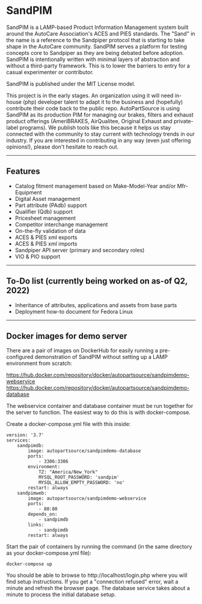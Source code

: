 # SandPIM

SandPIM is a LAMP-based Product Information Management system built around the AutoCare Association's ACES and PIES standards. The "Sand" in the name is a reference to the Sandpiper protocol that is starting to take shape in the AutoCare community. SandPIM serves a platform for testing concepts core to Sandpiper as they are being debated before adoption. SandPIM is intentionally written with minimal layers of abstraction and without a third-party framework. This is to lower the barriers to entry for a casual experimenter or contributor.

SandPIM is published under the MIT License model.

This project is in the early stages. An organization using it will need in-house (php) developer talent to adapt it to the business and (hopefully) contribute their code back to the public repo.
AutoPartSource is using SandPIM as its production PIM for managing our brakes, filters and exhaust product offerings (AmeriBRAKES, AirQualitee, Original Exhaust and private-label programs). 
We publish tools like this because it helps us stay connected with the community to stay current with technology trends in our industry. If you are interested in
contributing in any way (even just offering opinions!), please don't hesitate to reach out.

---

## Features

- Catalog fitment management based on Make-Model-Year and/or Mfr-Equipment
- Digital Asset management
- Part attribute (PAdb) support
- Qualifier (Qdb) support
- Pricesheet management
- Competitor interchange management
- On-the-fly validation of data
- ACES & PIES xml exports
- ACES & PIES xml imports
- Sandpiper API server (primary and secondary roles)
- VIO & PIO support

--- 


## To-Do list (currently being worked on as-of Q2, 2022)

- Inheritance of attributes, applications and assets from base parts
- Deployment how-to document for Fedora Linux


---


## Docker images for demo server

There are a pair of images on DockerHub for easily running a pre-configured demonstration of SandPIM without setting up a LAMP environment from scratch:

https://hub.docker.com/repository/docker/autopartsource/sandpimdemo-webservice
https://hub.docker.com/repository/docker/autopartsource/sandpimdemo-database

The webservice container and database container must be run together for the server to function. The easiest way to do this is with docker-compose.

Create a docker-compose.yml file with this inside:

    version: '3.7'
    services:
        sandpimdb:
            image: autopartsource/sandpimdemo-database
            ports:
                - 3306:3306
            environment:
                TZ: "America/New_York"
                MYSQL_ROOT_PASSWORD: 'sandpim'
                MYSQL_ALLOW_EMPTY_PASSWORD: 'no'
            restart: always
        sandpimweb:
            image: autopartsource/sandpimdemo-webservice
            ports:
                - 80:80
            depends_on:
                - sandpimdb
            links:
                - sandpimdb
            restart: always

Start the pair of containers by running the command (in the same directory as your docker-compose.yml file):

    docker-compose up

You should be able to browse to http://localhost/login.php where you will find setup instructions. If you get a "connection refused" error, wait a minute and refresh the browser page. The database service takes about a minute to process the initial database setup.